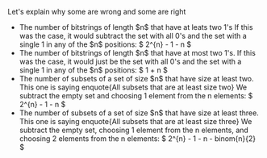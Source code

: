 Let's explain why some are wrong and some are right
<ul>
<li> The number of bitstrings of length $n$ that have at leats two 1's 
If this was the case, it would subtract the set with all 0's and the set with a single 1 in any of the $n$ positions: $ 2^{n} - 1 - n $
	<li> The number of bitstrings of length $n$ that have at most two 1's. 
If this was the case, it would just be the set with all 0's and the set with a single 1 in any of the $n$ positions: $ 1 + n $
	<li> The number of subsets of a set of size $n$ that have size at least two. 
This one is saying enquote{All subsets that are at least size two} 
We subtract the empty set and choosing 1 element from the n elements: $ 2^{n} - 1 - n $
	<li> The number of subsets of a set of size $n$ that have size at least three. 
This one is saying enquote{All subsets that are at least size three} 
We subtract the empty set, choosing 1 element from the n elements, and choosing 2 elements from the n elements: $ 2^{n} - 1 - n - binom{n}{2} $
</ul>
